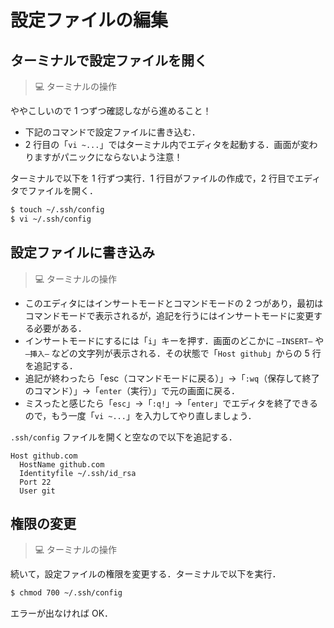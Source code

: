 # 設定ファイルの編集

## ターミナルで設定ファイルを開く

> 💻 ターミナルの操作

ややこしいので 1 つずつ確認しながら進めること！

- 下記のコマンドで設定ファイルに書き込む．
- 2 行目の「`vi ~...`」ではターミナル内でエディタを起動する．画面が変わりますがパニックにならないよう注意！

ターミナルで以下を 1 行ずつ実行．1 行目がファイルの作成で，2 行目でエディタでファイルを開く．

```bash
$ touch ~/.ssh/config
$ vi ~/.ssh/config
```

## 設定ファイルに書き込み

> 💻 ターミナルの操作

- このエディタにはインサートモードとコマンドモードの 2 つがあり，最初はコマンドモードで表示されるが，追記を行うにはインサートモードに変更する必要がある．
- インサートモードにするには「`i`」キーを押す．画面のどこかに `—INSERT—` や `—挿入—` などの文字列が表示される．その状態で「`Host github`」からの 5 行を追記する．
- 追記が終わったら「esc（コマンドモードに戻る）」→「`:wq`（保存して終了のコマンド）」→「`enter`（実行）」で元の画面に戻る．
- ミスったと感じたら「`esc`」→「`:q!`」→「`enter`」でエディタを終了できるので，もう一度「`vi ~...`」を入力してやり直しましょう．

`.ssh/config` ファイルを開くと空なので以下を追記する．

```text
Host github.com
  HostName github.com
  Identityfile ~/.ssh/id_rsa
  Port 22
  User git
```

## 権限の変更

> 💻 ターミナルの操作

続いて，設定ファイルの権限を変更する．ターミナルで以下を実行．

```bash
$ chmod 700 ~/.ssh/config
```

エラーが出なければ OK．
